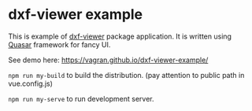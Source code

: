 # dxf-viewer example

This is example of [dxf-viewer](https://github.com/vagran/dxf-viewer) package application. It is 
written using [Quasar](https://quasar.dev/) framework for fancy UI.

See demo here: https://vagran.github.io/dxf-viewer-example/

`npm run my-build` to build the distribution. (pay attention to public path in vue.config.js)

`npm run my-serve` to run development server. 
